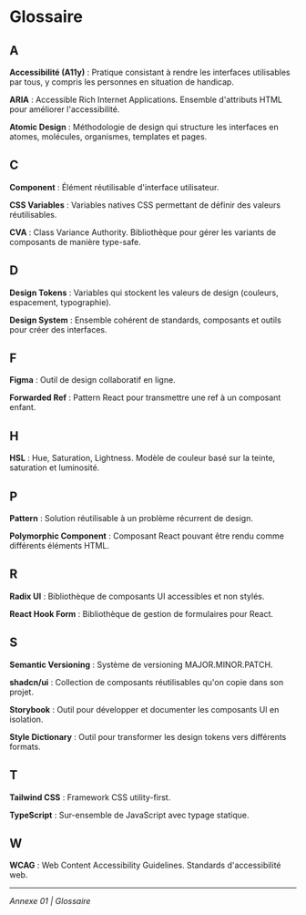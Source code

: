 # Glossaire

## A

**Accessibilité (A11y)** : Pratique consistant à rendre les interfaces utilisables par tous, y compris les personnes en situation de handicap.

**ARIA** : Accessible Rich Internet Applications. Ensemble d'attributs HTML pour améliorer l'accessibilité.

**Atomic Design** : Méthodologie de design qui structure les interfaces en atomes, molécules, organismes, templates et pages.

## C

**Component** : Élément réutilisable d'interface utilisateur.

**CSS Variables** : Variables natives CSS permettant de définir des valeurs réutilisables.

**CVA** : Class Variance Authority. Bibliothèque pour gérer les variants de composants de manière type-safe.

## D

**Design Tokens** : Variables qui stockent les valeurs de design (couleurs, espacement, typographie).

**Design System** : Ensemble cohérent de standards, composants et outils pour créer des interfaces.

## F

**Figma** : Outil de design collaboratif en ligne.

**Forwarded Ref** : Pattern React pour transmettre une ref à un composant enfant.

## H

**HSL** : Hue, Saturation, Lightness. Modèle de couleur basé sur la teinte, saturation et luminosité.

## P

**Pattern** : Solution réutilisable à un problème récurrent de design.

**Polymorphic Component** : Composant React pouvant être rendu comme différents éléments HTML.

## R

**Radix UI** : Bibliothèque de composants UI accessibles et non stylés.

**React Hook Form** : Bibliothèque de gestion de formulaires pour React.

## S

**Semantic Versioning** : Système de versioning MAJOR.MINOR.PATCH.

**shadcn/ui** : Collection de composants réutilisables qu'on copie dans son projet.

**Storybook** : Outil pour développer et documenter les composants UI en isolation.

**Style Dictionary** : Outil pour transformer les design tokens vers différents formats.

## T

**Tailwind CSS** : Framework CSS utility-first.

**TypeScript** : Sur-ensemble de JavaScript avec typage statique.

## W

**WCAG** : Web Content Accessibility Guidelines. Standards d'accessibilité web.

---

*Annexe 01 | Glossaire*


